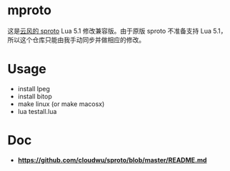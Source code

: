 mproto
=======

这是[云风的 sproto](https://github.com/cloudwu/sproto) Lua 5.1 修改兼容版。由于原版 sproto 不准备支持 Lua 5.1，所以这个仓库只能由我手动同步并做相应的修改。

Usage
====

* install lpeg
* install bitop
* make linux (or make macosx)
* lua testall.lua 


Doc
======

* **https://github.com/cloudwu/sproto/blob/master/README.md**

